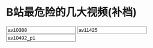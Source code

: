 <h1>B站最危险的几大视频(补档)</h1>
<form action="av10388.mp4" method="post">
<input type="bottom" value="av10388">
  <form action="av11425.mp4" method="post">
<input type="bottom" value="av11425">
    <form action="av10492/p1.mp4" method="post">
<input type="bottom" value="av10492_p1">

